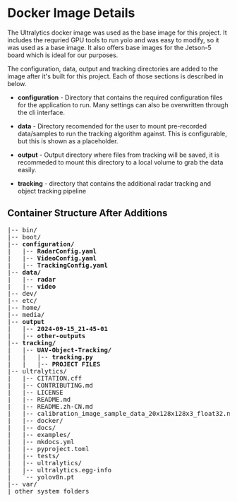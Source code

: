 # Docker Image Details
The Ultralytics docker image was used as the base image for this project. It includes the requried GPU tools to run yolo and was easy to modify, so it was used as a base image. It also offers base images for the Jetson-5 board which is ideal for our purposes.

The configuration, data, output and tracking directories are added to the image after it's built for this project. Each of those sections is described in below.

* **configuration** - Directory that contains the required configuration files for the application to run. Many settings can also be overwritten through the cli interface.

* **data** - Directory recomended for the user to mount pre-recorded data/samples to run the tracking algorithm against. This is configurable, but this is shown as a placeholder.

* **output** - Output directory where files from tracking will be saved, it is recommeded to mount this directory to a local volume to grab the data easily.

* **tracking** - directory that contains the additional radar tracking and object tracking pipeline

## Container Structure After Additions
<pre>
|-- bin/
|-- boot/
|-- <b>configuration/</b>
|   |-- <b>RadarConfig.yaml</b>
|   |-- <b>VideoConfig.yaml</b>
|   |-- <b>TrackingConfig.yaml</b>
|-- <b>data/</b>
|   |-- <b>radar</b>
|   |-- <b>video</b>
|-- dev/
|-- etc/
|-- home/
|-- media/
|-- <b>output</b>
|   |-- <b>2024-09-15_21-45-01</b>
|   |-- <b>other-outputs</b>
|-- <b>tracking/</b>
|   |-- <b>UAV-Object-Tracking/</b>
|   |   |-- <b>tracking.py</b>
|   |   |-- <b>PROJECT FILES</b>
|-- ultralytics/
|   |-- CITATION.cff
|   |-- CONTRIBUTING.md
|   |-- LICENSE
|   |-- README.md
|   |-- README.zh-CN.md
|   |-- calibration_image_sample_data_20x128x128x3_float32.npy
|   |-- docker/
|   |-- docs/
|   |-- examples/
|   |-- mkdocs.yml
|   |-- pyproject.toml
|   |-- tests/
|   |-- ultralytics/
|   |-- ultralytics.egg-info
|   `-- yolov8n.pt
|-- var/
| other system folders
</pre>

